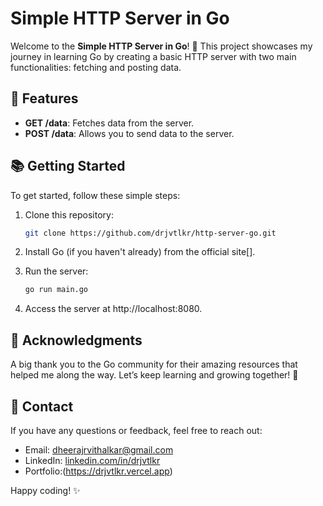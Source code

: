 # Simple HTTP Server in Go

Welcome to the **Simple HTTP Server in Go**! 🎉 This project showcases my journey in learning Go by creating a basic HTTP server with two main functionalities: fetching and posting data.

## 🚀 Features

- **GET /data**: Fetches data from the server.
- **POST /data**: Allows you to send data to the server.

## 📚 Getting Started

To get started, follow these simple steps:

1. Clone this repository:
   ```bash
   git clone https://github.com/drjvtlkr/http-server-go.git

2. Install Go (if you haven't already) from the official site[].

3. Run the server: 
    ```bash 
    go run main.go

4. Access the server at http://localhost:8080.

## 🎉 Acknowledgments

A big thank you to the Go community for their amazing resources that helped me along the way. Let’s keep learning and growing together! 🌱

## 📧 Contact

If you have any questions or feedback, feel free to reach out:

- Email: [dheerajrvithalkar@gmail.com](mailto:dheerajrvithalkar@gmail.com)
- LinkedIn: [linkedin.com/in/drjvtlkr](https://linkedin.com/in/drjvtlkr)
- Portfolio:(https://drjvtlkr.vercel.app)

Happy coding! ✨

